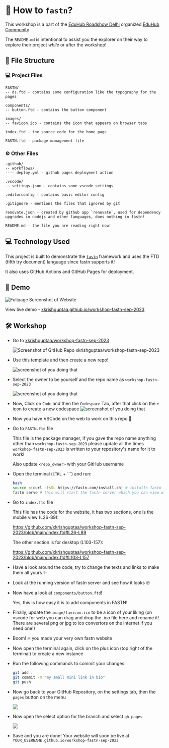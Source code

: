 # 📑 How to `fastn`?

This workshop is a part of the [EduHub Roadshow Delhi](https://lu.ma/college-roadshow) organized [EduHub Community](https://eduhubcommunity.tech)

The `README.md` is intentional to assist you the explorer on their way to explore their project *while* or after the workshop!

## 📂 File Structure

### 💻 Project Files

```
FASTN/
-- ds.ftd - contains some configuration like the typography for the pages

components/
-- button.ftd - contains the button component

images/
-- favicon.ico - contains the icon that appears on browser tabs

index.ftd - the source code for the home page

FASTN.ftd - package management file
```

### ⚙️ Other Files

```
.github/
-- workflows/
---- deploy.yml - github pages deployment action

.vscode/
-- settings.json - contains some vscode settings

.editorconfig - contains basic editor config

.gitignore - mentions the files that ignored by git

renovate.json - created by github app `renovate`, used for dependency upgrades in nodejs and other languages, does nothing in fastn!

README.md - the file you are reading right now!
```

## 💻 Technology Used

This project is built to demonstrate the [`fastn`](https://fastn.com) framework and uses the FTD (fifth try document) language since fastn supports it!

It also uses GitHub Actions and GitHub Pages for deployment.

## 🫣 Demo

![Fullpage Screenshot of Website](https://github.com/xkrishguptaa/workshop-fastn-sep-2023/assets/135469703/ea1569dd-9413-46ce-ac50-6473e78116c5)

View live demo - [xkrishguptaa.github.io/workshop-fastn-sep-2023](https://xkrishguptaa.github.io/workshop-fastn-sep-2023/)

## 🛠️ Workshop

- Go to [xkrishguptaa/workshop-fastn-sep-2023](https://github.com/xkrishguptaa/workshop-fastn-sep-2023)

  ![Screenshot of GitHub Repo xkrishguptaa/workshop-fastn-sep-2023](https://github.com/xkrishguptaa/workshop-fastn-sep-2023/assets/135469703/696ae2f4-1553-42e8-9f56-5a9abd69c94b)

- Use this template and then create a new repo!

  ![screenshot of you doing that](https://github.com/xkrishguptaa/workshop-fastn-sep-2023/assets/135469703/0d2a50e6-a6ac-42ad-9081-af847f5cbd7f)

- Select the owner to be yourself and the repo name as `workshop-fastn-sep-2023`

  ![screenshot of you doing that](https://github.com/xkrishguptaa/workshop-fastn-sep-2023/assets/135469703/041bbf05-8faf-4a5a-8a37-ca81ddfe8040)

- Now, Click on `Code` and then the `Codespace` Tab, after that click on the `+` icon to create a new codespace
  ![screenshot of you doing that](https://github.com/xkrishguptaa/workshop-fastn-sep-2023/assets/135469703/d7fcac4e-d310-47b0-b67d-ff757336f415)

- Now you have VSCode on the web to work on this repo 🎉

- Go to `FASTN.ftd` file

  This file is the package manager, if you gave the repo name anything other than `workshop-fastn-sep-2023` please update all the times `workshop-fastn-sep-2023` is written to your repository's name for it to work!

  Also update `<repo_owner>` with your GitHub username

- Open the terminal (`CTRL` + `\``) and run:

  ```bash
  bash
  source <(curl -fsSL https://fastn.com/install.sh) # installs fastn on the codespace
  fastn serve # this will start the fastn server which you can view with the link provided
  ```

- Go to `index.ftd` file

  This file has the code for the website, it has two sections, one is the mobile view (L26-89):

  https://github.com/xkrishguptaa/workshop-fastn-sep-2023/blob/main/index.ftd#L26-L89

  The other section is for desktop (L103-157):

  https://github.com/xkrishguptaa/workshop-fastn-sep-2023/blob/main/index.ftd#L103-L157

- Have a look around the code, try to change the texts and links to make them all yours ✨

- Look at the running version of fastn server and see how it looks 🤓

- Now have a look at `components/button.ftd`!

  Yes, this is how easy it is to add components in FASTN!

- Finally, update the `image/favicon.ico` to be a icon of your liking (on vscode for web you can drag and drop the *.ico* file here and rename it! There are several png or jpg to ico convertors on the internet if you need one!)

- Boom! 🔥 you made your very own fastn website

- Now open the terminal again, click on the plus icon (top right of the terminal) to create a new instance

- Run the following commands to commit your changes:

  ```bash
  git add .
  git commit -m "my small mini link in bio"
  git push
  ```

- Now go back to your GitHub Repository, on the settings tab, then the `pages` button on the menu

  ![](https://github.com/xkrishguptaa/workshop-fastn-sep-2023/assets/135469703/8a123c6a-a71c-4d97-83cc-6825a39dc3b1)

- Now open the select option for the branch and select `gh-pages`

  ![](https://github.com/xkrishguptaa/workshop-fastn-sep-2023/assets/135469703/ac88830a-1986-4dd9-ad20-0953b1e4ac56)

- Save and you are done! Your website will soon be live at `YOUR_USERNAME.github.io/workshop-fastn-sep-2023`
